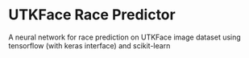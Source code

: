 # UTKFace Race Predictor
A neural network for race prediction on UTKFace image dataset using tensorflow (with keras interface) and scikit-learn
